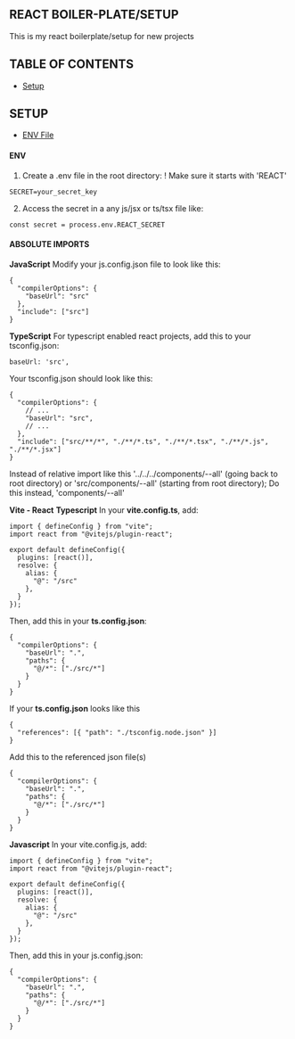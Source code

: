 ## REACT BOILER-PLATE/SETUP
This is my react boilerplate/setup for new projects

## TABLE OF CONTENTS
- [Setup](#setup)

## SETUP
  - [ENV File](#env)
  
#### ENV
1. Create a .env file in the root directory:
! Make sure it starts with 'REACT'
```
SECRET=your_secret_key
```

2. Access the secret in a any js/jsx or ts/tsx file like:
```
const secret = process.env.REACT_SECRET
```

#### ABSOLUTE IMPORTS
**JavaScript**
Modify your js.config.json file to look like this:
```
{
  "compilerOptions": {
    "baseUrl": "src"
  },
  "include": ["src"]
}
```
**TypeScript**
For typescript enabled react projects, add this to your tsconfig.json:
```
baseUrl: 'src',
```

Your tsconfig.json should look like this:
```
{
  "compilerOptions": {
    // ...
    "baseUrl": "src",
    // ...
  },
  "include": ["src/**/*", "./**/*.ts", "./**/*.tsx", "./**/*.js", "./**/*.jsx"]
}

```

Instead of relative import like this '../../../components/--all' (going back to root directory) or 'src/components/--all' (starting from root directory); 
Do this instead, 'components/--all'

**Vite - React**
**Typescript**
In your **vite.config.ts**, add:
```
import { defineConfig } from "vite";
import react from "@vitejs/plugin-react";

export default defineConfig({
  plugins: [react()],
  resolve: {
    alias: {
      "@": "/src"
    },
  }
});
```

Then, add this in your **ts.config.json**:
```
{
  "compilerOptions": {
    "baseUrl": ".",
    "paths": {
      "@/*": ["./src/*"]
    }
  }
}
```

If your **ts.config.json** looks like this
```
{
  "references": [{ "path": "./tsconfig.node.json" }]
}
```

Add this to the referenced json file(s)
```
{
  "compilerOptions": {
    "baseUrl": ".",
    "paths": {
      "@/*": ["./src/*"]
    }
  }
}
```

**Javascript**
In your vite.config.js, add:
```
import { defineConfig } from "vite";
import react from "@vitejs/plugin-react";

export default defineConfig({
  plugins: [react()],
  resolve: {
    alias: {
      "@": "/src"
    },
  }
});
```

Then, add this in your js.config.json:
```
{
  "compilerOptions": {
    "baseUrl": ".",
    "paths": {
      "@/*": ["./src/*"]
    }
  }
}
```